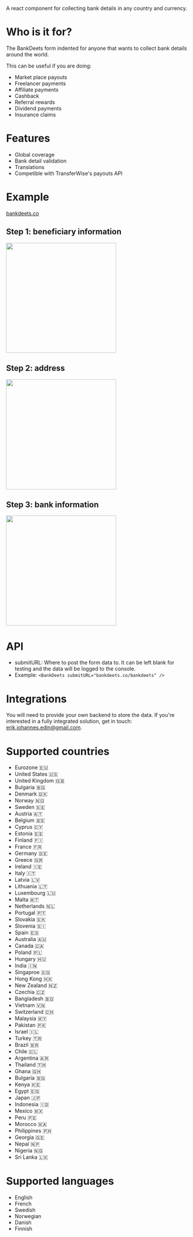 # <BankDeets/>
A react component for collecting bank details in any country and currency.

# Who is it for?
The BankDeets form indented for anyone that wants to collect bank details around the world.

This can be useful if you are doing:
* Market place payouts
* Freelancer payments
* Affiliate payments
* Cashback
* Referral rewards
* Dividend payments
* Insurance claims

# Features
* Global coverage
* Bank detail validation
* Translations
* Competible with TransferWise's payouts API

# Example
<a href="bankdeets.co">bankdeets.co</a>

## Step 1: beneficiary information
<img src="https://i.imgur.com/xSNaqVA.png" width="300">

## Step 2: address
<img src="https://i.imgur.com/IkBdqoE.png" width="300">

## Step 3: bank information
<img src="https://i.imgur.com/TDBow85.png" width="300">

# API
* submitURL: Where to post the form data to. It can be left blank for testing and the data will be logged to the console.
* Example: `<BankDeets submitURL="bankdeets.co/bankdeets" />`

# Integrations
You will need to provide your own backend to store the data. If you're interested in a fully integrated solution, get in touch: erik.johannes.edin@gmail.com.

# Supported countries
* Eurozone 🇪🇺
* United States 🇺🇸
* United Kingdom 🇬🇧
* Bulgaria 🇧🇬
* Denmark 🇩🇰
* Norway 🇳🇴
* Sweden 🇸🇪
* Austria 🇦🇹
* Belgium 🇧🇪
* Cyprus 🇨🇾
* Estonia 🇪🇪
* Finland 🇫🇮
* France 🇫🇷
* Germany 🇩🇪
* Greece 🇬🇷
* Ireland 🇮🇪
* Italy 🇮🇹
* Latvia 🇱🇻
* Lithuania 🇱🇹
* Luxembourg 🇱🇺
* Malta 🇲🇹
* Netherlands 🇳🇱
* Portugal 🇵🇹
* Slovakia 🇸🇰
* Slovenia 🇸🇮
* Spain 🇪🇸
* Australia 🇦🇺
* Canada 🇨🇦
* Poland 🇵🇱
* Hungary 🇭🇺
* India 🇮🇳
* Singaproe 🇸🇬
* Hong Kong 🇭🇰
* New Zealand 🇳🇿
* Czechia 🇨🇿
* Bangladesh 🇧🇩
* Vietnam 🇻🇳
* Switzerland 🇨🇭
* Malaysia 🇲🇾
* Pakistan 🇵🇰
* Israel 🇮🇱
* Turkey 🇹🇷
* Brazil 🇧🇷
* Chile 🇨🇱
* Argentina 🇦🇷
* Thailand 🇹🇭
* Ghana 🇬🇭
* Bulgaria 🇧🇬
* Kenya 🇰🇪
* Egypt 🇪🇬
* Japan 🇯🇵
* Indonesia 🇮🇩
* Mexico 🇲🇽
* Peru 🇵🇪
* Morocco 🇲🇦
* Philippines 🇵🇭
* Georgia 🇬🇪
* Nepal 🇳🇵
* Nigeria 🇳🇬
* Sri Lanka 🇱🇰

# Supported languages
* English
* French
* Swedish
* Norwegian
* Danish
* Finnish

